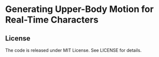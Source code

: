 # Generating Upper-Body Motion for Real-Time Characters

<a name="License"></a>
## License

The code is released under MIT License. See LICENSE for details.
